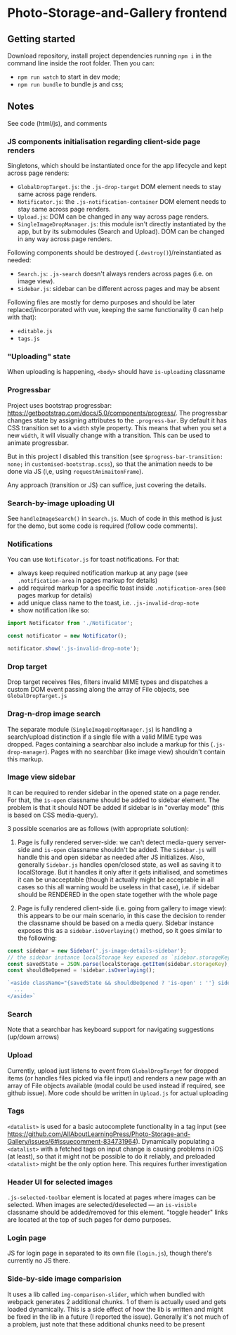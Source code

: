 # Photo-Storage-and-Gallery frontend

## Getting started

Download repository, install project dependencies running `npm i` in the command line inside the root folder. Then you can: 
- `npm run watch` to start in dev mode; 
- `npm run bundle` to bundle js and css; 

## Notes

See code (html/js), and comments

### JS components initialisation regarding client-side page renders

Singletons, which should be instantiated once for the app lifecycle and kept across page renders:

- `GlobalDropTarget.js`: the `.js-drop-target` DOM element needs to stay same across page renders.
- `Notificator.js`: the `.js-notification-container` DOM element needs to stay same across page renders.
- `Upload.js`: DOM can be changed in any way across page renders.
- `SingleImageDropManager.js`: this module isn't directly instantiated by the app, but by its submodules (Search and Upload). DOM can be changed in any way across page renders.

Following components should be destroyed (`.destroy()`)/reinstantiated as needed:

- `Search.js`: `.js-search` doesn't always renders across pages (i.e. on image view).
- `Sidebar.js`: sidebar can be different across pages and may be absent

Following files are mostly for demo purposes and should be later replaced/incorporated with vue, keeping the same functionality (I can help with that):

- `editable.js`
- `tags.js`


### "Uploading" state

When uploading is happening, `<body>` should have `is-uploading` classname

### Progressbar

Project uses bootstrap progressbar: https://getbootstrap.com/docs/5.0/components/progress/. The progressbar changes state by assigning attributes to the `.progress-bar`. By default it has CSS transition set to a `width` style property. This means that when you set a new `width`, it will visually change with a transition. This can be used to animate progressbar. 

But in this project I disabled this transition (see `$progress-bar-transition: none;` in `customised-bootstrap.scss`), so that the animation needs to be done via JS (i,e, using `requestAnimaitonFrame`).

Any approach (transition or JS) can suffice, just covering the details.

### Search-by-image uploading UI

See `handleImageSearch()` in `Search.js`. Much of code in this method is just for the demo, but some code is required (follow code comments).

### Notifications

You can use `Notificator.js` for toast notifications. For that:

- always keep required notification markup at any page (see `.notification-area` in pages markup for details)
- add required markup for a specific toast inside `.notification-area` (see pages markup for details)
- add unique class name to the toast, i.e. `.js-invalid-drop-note`
- show notification like so:
```js
import Notificator from './Notificator';

const notificator = new Notificator();

notificator.show('.js-invalid-drop-note');
```

### Drop target

Drop target receives files, filters invalid MIME types and dispatches a custom DOM event passing along the array of File objects, see `GlobalDropTarget.js`

### Drag-n-drop image search

The separate module (`SingleImageDropManager.js`) is handling a search/upload distinction if a single file with a valid MIME type was dropped. Pages containing a searchbar also include a markup for this (`.js-drop-manager`). Pages with no searchbar (like image view) shouldn't contain this markup.

### Image view sidebar

It can be required to render sidebar in the opened state on a page render.
For that, the `is-open` classname should be added to sidebar element.
The problem is that it should NOT be added if sidebar is in "overlay mode"
(this is based on CSS media-query).

3 possible scenarios are as follows (with appropriate solution):

1. Page is fully rendered server-side: we can't detect media-query server-side and `is-open` classname
shouldn't be added. The `Sidebar.js` will handle this and open sidebar as needed after JS initializes.
Also, generally `Sidebar.js` handles open/closed state, as well as saving it to localStorage. But it handles
it only after it gets initialised, and sometimes it can be unacceptable (though it actually might be acceptable
in all cases so this all warning would be useless in that case), i.e. if sidebar should be RENDERED
in the open state together with the whole page

2. Page is fully rendered client-side (i.e. going from gallery to image view): this appears to be our
main scenario, in this case the decision to render the classname should be based on a media query.
Sidebar instance exposes this as a `sidebar.isOverlaying()` method, so it goes similar to the following:
```js
const sidebar = new Sidebar('.js-image-details-sidebar');
// the sidebar instance localStorage key exposed as `sidebar.storageKey`
const savedState = JSON.parse(localStorage.getItem(sidebar.storageKey);
const shouldBeOpened = !sidebar.isOverlaying();

`<aside className="{savedState && shouldBeOpened ? 'is-open' : ''} sidebar">
  ...
</aside>`
```

### Search

Note that a searchbar has keyboard support for navigating suggestions (up/down arrows)

### Upload

Currently, upload just listens to event from `GlobalDropTarget` for dropped items (or handles files picked via file input) and renders a new page with an array of File objects available (modal could be used instead if required, see github issue). More code should be written in `Upload.js` for actual uploading

### Tags

`<datalist>` is used for a basic autocomplete functionality in a tag input (see https://github.com/AllAboutLearningPress/Photo-Storage-and-Gallery/issues/6#issuecomment-834731964). Dynamically populating a `<datalist>` with a fetched tags on input change is causing problems in iOS (at least), so that it might not be possible to do it reliably, and preloaded `<datalist>` might be the only option here. This requires further investigation

### Header UI for selected images

`.js-selected-toolbar` element is located at pages where images can be selected. When images are selected/deselected — an `is-visible` classname should be added/removed for this element. "toggle header" links are located at the top of such pages for demo purposes.

### Login page

JS for login page in separated to its own file (`login.js`), though there's currently no JS there.

### Side-by-side image comparision

It uses a lib called `img-comparison-slider`, which when bundled with webpack generates 2 additional chunks. 1 of them is actually used and gets loaded dynamically. This is a side effect of how the lib is written and might be fixed in the lib in a future (I reported the issue). Generally it's not much of a problem, just note that these additional chunks need to be present
